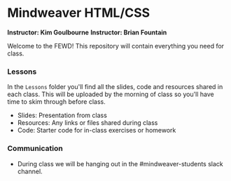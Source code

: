 # Mindweaver HTML/CSS
**Instructor: Kim Goulbourne**
**Instructor: Brian Fountain**

Welcome to the FEWD! This repository will contain everything you need for class.

### Lessons

In the `Lessons` folder you'll find all the slides, code and resources shared in each class. This will be uploaded by the morning of class so you'll have time to skim through before class.

- Slides: Presentation from class
- Resources: Any links or files shared during class
- Code: Starter code for in-class exercises or homework

### Communication

- During class we will be hanging out in the #mindweaver-students slack channel.
